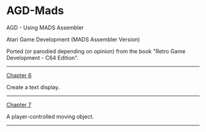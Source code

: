 # AGD-Mads
AGD - Using MADS Assembler

Atari Game Development (MADS Assembler Version)

Ported (or parodied depending on opinion) from the book "Retro Game Development - C64 Edition".

---

[Chapter 6](https://github.com/kenjennings/AGD-Mads/blob/master/chap06_README.md "Chapter 6") 

Create a text display.

---

[Chapter 7](https://github.com/kenjennings/AGD-Mads/blob/master/chap07_README.md "Chapter 7") 

A player-controlled moving object. 

---
